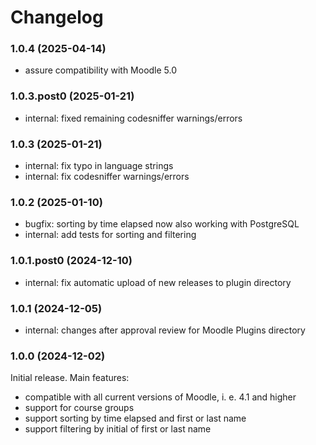 # Changelog

### 1.0.4 (2025-04-14)

- assure compatibility with Moodle 5.0

### 1.0.3.post0 (2025-01-21)

- internal: fixed remaining codesniffer warnings/errors

### 1.0.3 (2025-01-21)

- internal: fix typo in language strings
- internal: fix codesniffer warnings/errors

### 1.0.2 (2025-01-10)

- bugfix: sorting by time elapsed now also working with PostgreSQL
- internal: add tests for sorting and filtering

### 1.0.1.post0 (2024-12-10)

- internal: fix automatic upload of new releases to plugin directory

### 1.0.1 (2024-12-05)

- internal: changes after approval review for Moodle Plugins directory

### 1.0.0 (2024-12-02)

Initial release. Main features:

- compatible with all current versions of Moodle, i. e. 4.1 and higher
- support for course groups
- support sorting by time elapsed and first or last name
- support filtering by initial of first or last name
